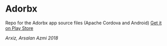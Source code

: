 # Adorbx
Repo for the Adorbx app source files (Apache Cordova and Android)
[Get it on Play Store](http://bit.ly/arxizadorbx)

*Arxiz, Arsalan Azmi 2018*
